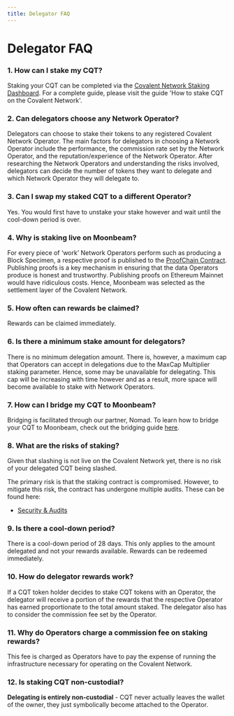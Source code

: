 ```yaml
---
title: Delegator FAQ
---
```


# Delegator FAQ

### 1. How can I stake my CQT?

Staking your CQT can be completed via the [Covalent Network Staking Dashboard](https://www.covalenthq.com/dashboard/#/stake/single-sided/). For a complete guide, please visit the guide 'How to stake CQT on the Covalent Network'.

### 2. Can delegators choose any Network Operator?

Delegators can choose to stake their tokens to any registered Covalent Network Operator. The main factors for delegators in choosing a Network Operator include the performance, the commission rate set by the Network Operator, and the reputation/experience of the Network Operator. After researching the Network Operators and understanding the risks involved, delegators can decide the number of tokens they want to delegate and which Network Operator they will delegate to.

### 3. Can I swap my staked CQT to a different Operator?

Yes. You would first have to unstake your stake however and wait until the cool-down period is over.

### 4. Why is staking live on Moonbeam?

For every piece of ‘work’ Network Operators perform such as producing a Block Specimen, a respective proof is published to the [ProofChain Contract](https://www.covalenthq.com/docs/network/network-resources/glossary/). Publishing proofs is a key mechanism in ensuring that the data Operators produce is honest and trustworthy. Publishing proofs on Ethereum Mainnet would have ridiculous costs. Hence, Moonbeam was selected as the settlement layer of the Covalent Network.  

### 5. How often can rewards be claimed?

Rewards can be claimed immediately.

### 6. Is there a minimum stake amount for delegators?

There is no minimum delegation amount. There is, however, a maximum cap that Operators can accept in delegations due to the MaxCap Multiplier staking parameter. Hence, some may be unavailable for delegating. This cap will be increasing with time however and as a result, more space will become available to stake with Network Operators.

### 7. How can I bridge my CQT to Moonbeam?

Bridging is facilitated through our partner, Nomad. To learn how to bridge your CQT to Moonbeam, check out the bridging guide [here](https://www.covalenthq.com/docs/network/covalent-query-token/bridge/).   

### 8. What are the risks of staking?

Given that slashing is not live on the Covalent Network yet, there is no risk of your delegated CQT being slashed.

The primary risk is that the staking contract is compromised. However, to mitigate this risk, the contract has undergone multiple audits. These can be found here:

- [Security & Audits]()

### 9. Is there a cool-down period?

There is a cool-down period of 28 days. This only applies to the amount delegated and not your rewards available. Rewards can be redeemed immediately.

### 10. How do delegator rewards work?

If a CQT token holder decides to stake CQT tokens with an Operator, the delegator will receive a portion of the rewards that the respective Operator has earned proportionate to the total amount staked. The delegator also has to consider the commission fee set by the Operator.

### 11. Why do Operators charge a commission fee on staking rewards?

This fee is charged as Operators have to pay the expense of running the infrastructure necessary for operating on the Covalent Network.

### 12. Is staking CQT non-custodial?

**Delegating is entirely non-custodial** - CQT never actually leaves the wallet of the owner, they just symbolically become attached to the Operator.
